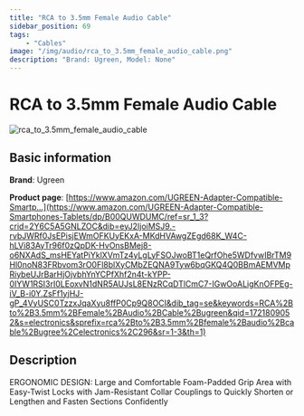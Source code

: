 ```yaml
---
title: "RCA to 3.5mm Female Audio Cable"
sidebar_position: 69
tags:
    - "Cables"
image: "/img/audio/rca_to_3.5mm_female_audio_cable.png"
description: "Brand: Ugreen, Model: None"
---
```

# RCA to 3.5mm Female Audio Cable

![rca_to_3.5mm_female_audio_cable](/img/audio/rca_to_3.5mm_female_audio_cable.png)

## Basic information

**Brand**: Ugreen

**Product page**: [https://www.amazon.com/UGREEN-Adapter-Compatible-Smartp...](https://www.amazon.com/UGREEN-Adapter-Compatible-Smartphones-Tablets/dp/B00QUWDUMC/ref=sr_1_3?crid=2Y6C5A5GNLZOC&dib=eyJ2IjoiMSJ9.-rvbJWRf0JsEPisjEWmOFKUyEKxA-MKdHVAwgZEgd68K_W4C-hLVi83AyTr96f0zQpDK-HvOnsBMej8-o6NXAdS_msHEYatPiYklXVmTz4yLgLyFSOJwoBT1eQrfOhe5WDfvwIBrTM9Hl0noN83FRbvom3rO0Fl8blXyCMbZEQNA9Tyw6bqGKQ4Q0BBmAEMVMpRiybeUJrBarHjOjvbhYnYCPfXhf2n4t-kYPP-0IYW1RSI3rI0LEoxvN1dNR5AUJsL8ENzRCqDTlCmC7-IGwOoALigKnOFPEg-iV_B-i0Y.ZsFf1yjHJ-gP_4VyUSC0TzzxJqaXyu8ffP0Cp9Q8OCI&dib_tag=se&keywords=RCA%2Bto%2B3.5mm%2BFemale%2BAudio%2BCable%2Bugreen&qid=1721809052&s=electronics&sprefix=rca%2Bto%2B3.5mm%2Bfemale%2Baudio%2Bcable%2Bugree%2Celectronics%2C296&sr=1-3&th=1)

## Description

ERGONOMIC DESIGN: Large and Comfortable Foam\-Padded Grip Area with Easy\-Twist Locks with Jam\-Resistant Collar Couplings to Quickly Shorten or Lengthen and Fasten Sections Confidently

